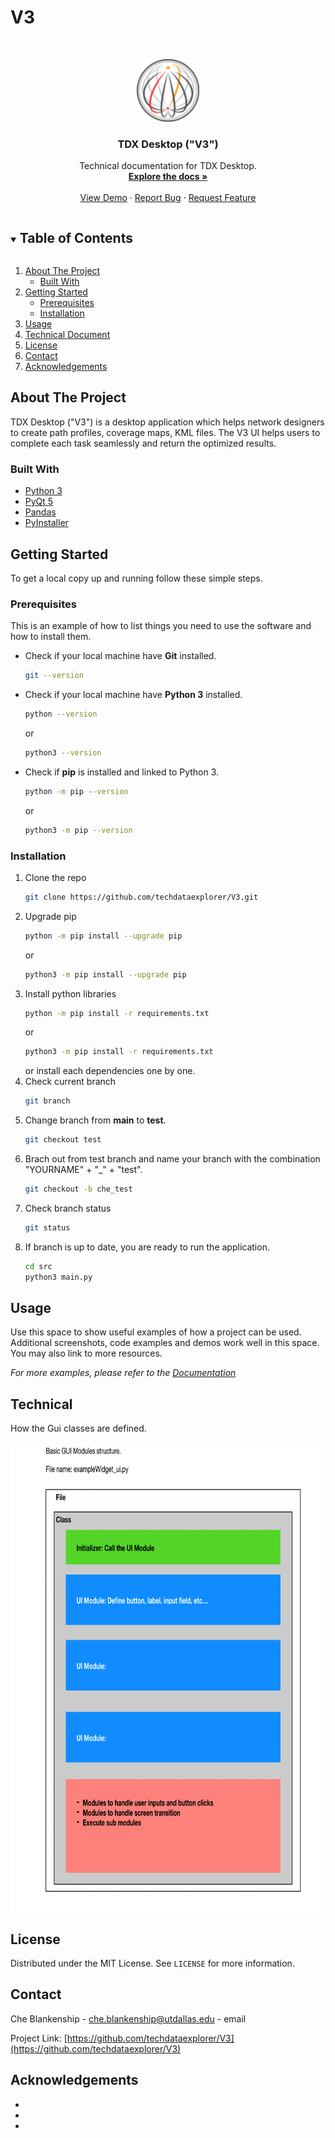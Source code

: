 # V3

<!-- PROJECT SHIELDS -->



<!-- PROJECT LOGO -->
<br />
<p align="center">
  <a href="https://github.com/github_username/repo_name">
    <img src="src/img/sd-icon.png" alt="Logo" width="100" height="100">
  </a>

  <h3 align="center">TDX Desktop ("V3")</h3>

  <p align="center">
    Technical documentation for TDX Desktop.
    <br />
    <a href="https://github.com/github_username/repo_name"><strong>Explore the docs »</strong></a>
    <br />
    <br />
    <a href="https://github.com/github_username/repo_name">View Demo</a>
    ·
    <a href="https://github.com/github_username/repo_name/issues">Report Bug</a>
    ·
    <a href="https://github.com/github_username/repo_name/issues">Request Feature</a>
  </p>
</p>



<!-- TABLE OF CONTENTS -->
<details open="open">
  <summary><h2 style="display: inline-block">Table of Contents</h2></summary>
  <ol>
    <li>
      <a href="#about-the-project">About The Project</a>
      <ul>
        <li><a href="#built-with">Built With</a></li>
      </ul>
    </li>
    <li>
      <a href="#getting-started">Getting Started</a>
      <ul>
        <li><a href="#prerequisites">Prerequisites</a></li>
        <li><a href="#installation">Installation</a></li>
      </ul>
    </li>
    <li><a href="#usage">Usage</a></li>
    <li><a href="#technical">Technical Document</a></li>
    <li><a href="#license">License</a></li>
    <li><a href="#contact">Contact</a></li>
    <li><a href="#acknowledgements">Acknowledgements</a></li>
  </ol>
</details>



<!-- ABOUT THE PROJECT -->
## About The Project

TDX Desktop ("V3") is a desktop application which helps network designers to create path profiles,
coverage maps, KML files. The V3 UI helps users to complete each task seamlessly and return the
optimized results.


### Built With

* [Python 3](https://www.python.org)
* [PyQt 5](https://pypi.org/project/PyQt5/)
* [Pandas](https://pandas.pydata.org)
* [PyInstaller](http://www.pyinstaller.org)



<!-- GETTING STARTED -->
## Getting Started

To get a local copy up and running follow these simple steps.

### Prerequisites

This is an example of how to list things you need to use the software and how to install them.
* Check if your local machine have <b>Git</b> installed.
  ```sh
  git --version
  ```
* Check if your local machine have <b>Python 3</b> installed.
  ```sh
  python --version
  ```
  or
  ```sh
  python3 --version
  ```
* Check if <b>pip</b> is installed and linked to Python 3.
  ```sh
  python -m pip --version

  ```
  or
  ```sh
  python3 -m pip --version
  ```

### Installation

1. Clone the repo
    ```sh
    git clone https://github.com/techdataexplorer/V3.git
    ```
2. Upgrade pip
    ```sh
    python -m pip install --upgrade pip
    ```
    or
    ```sh
    python3 -m pip install --upgrade pip
    ```
3. Install python libraries
    ```sh
    python -m pip install -r requirements.txt
    ```
    or
    ```sh
    python3 -m pip install -r requirements.txt
    ```
    or install each dependencies one by one.
4. Check current branch
    ```sh
    git branch
    ```
5. Change branch from <b>main</b> to <b>test</b>.
    ```sh
    git checkout test
    ```
6. Brach out from test branch and name your branch with the combination "YOURNAME" + "_" + "test".
    ```sh
    git checkout -b che_test
    ```
7. Check branch status
    ```sh
    git status
    ```
8. If branch is up to date, you are ready to run the application.
    ```sh
    cd src
    python3 main.py
    ```


<!-- USAGE EXAMPLES -->
## Usage

Use this space to show useful examples of how a project can be used. Additional screenshots, code examples and demos work well in this space. You may also link to more resources.

_For more examples, please refer to the [Documentation](https://www.spatialdatalyst.com)_



<!-- TECHNICAL DOCUMENTATION -->
## Technical

How the Gui classes are defined.

<img src="src/img/class-structure.png" alt="Logo" width="500" height="750">


<!-- LICENSE -->
## License

Distributed under the MIT License. See `LICENSE` for more information.



<!-- CONTACT -->
## Contact

Che Blankenship - [che.blankenship@utdallas.edu](che.blankenship@utdallas.edu) - email

Project Link: [https://github.com/techdataexplorer/V3](https://github.com/techdataexplorer/V3)



<!-- ACKNOWLEDGEMENTS -->
## Acknowledgements

* []()
* []()
* []()
